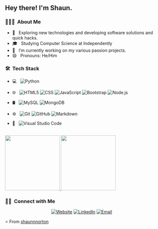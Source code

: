 <h2> Hey there! I'm Shaun.</h2>

<h3> 👨🏾‍💻 &nbsp;About Me </h3>

- 🤔 &nbsp; Exploring new technologies and developing software solutions and quick hacks.
- 🎓 &nbsp; Studying Computer Science at Independently
- 🔭 &nbsp; I’m currently working on my various passion projects.
- 😄 &nbsp; Pronouns: He/Him

<h3> 🛠 &nbsp;Tech Stack</h3>

- 💻 &nbsp;
  ![Python](https://img.shields.io/badge/-Python-333333?style=flat&logo=python)

- 🌐 &nbsp;
  ![HTML5](https://img.shields.io/badge/-HTML5-333333?style=flat&logo=HTML5)
  ![CSS](https://img.shields.io/badge/-CSS-333333?style=flat&logo=CSS3&logoColor=1572B6)
  ![JavaScript](https://img.shields.io/badge/-JavaScript-333333?style=flat&logo=javascript)
  ![Bootstrap](https://img.shields.io/badge/-Bootstrap-333333?style=flat&logo=bootstrap&logoColor=563D7C)
  ![Node.js](https://img.shields.io/badge/-Node.js-333333?style=flat&logo=node.js)
- 🛢 &nbsp;
  ![MySQL](https://img.shields.io/badge/-MySQL-333333?style=flat&logo=mysql)
  ![MongoDB](https://img.shields.io/badge/-MongoDB-333333?style=flat&logo=mongodb)
- ⚙️ &nbsp;
  ![Git](https://img.shields.io/badge/-Git-333333?style=flat&logo=git)
  ![GitHub](https://img.shields.io/badge/-GitHub-333333?style=flat&logo=github)
  ![Markdown](https://img.shields.io/badge/-Markdown-333333?style=flat&logo=markdown)
- 🔧 &nbsp;
  ![Visual Studio Code](https://img.shields.io/badge/-Visual%20Studio%20Code-333333?style=flat&logo=visual-studio-code&logoColor=007ACC)
 

<br/>

<a href="https://github.com/shaunnnorton">
  <img height="180em" src="https://github-readme-stats.vercel.app/api?username=shaunnnorton&theme=buefy&show_icons=true" />
  <img height="180em" src="https://github-readme-stats.vercel.app/api/top-langs/?username=shaunnnorton&theme=buefy&layout=compact" />
</a>

<br/>

<h3> 🤝🏻 &nbsp;Connect with Me </h3>

<p align="center">
<a href="https://snorton.dev/"><img alt="Website" src="https://img.shields.io/badge/Website-snorton.dev-blue?style=flat-square&logo=google-chrome"></a>
<a href="https://www.linkedin.com/in/shaun-norton-2731b8162/"><img alt="LinkedIn" src="https://img.shields.io/badge/LinkedIn-Shaun%20Norton-blue?style=flat-square&logo=linkedin"></a>
<a href="mailto:shaun@snorton.dev"><img alt="Email" src="https://img.shields.io/badge/Email-shaun@snorton.dev-blue?style=flat-square&logo=gmail"></a>
</p>

⭐️ From [shaunnnorton](https://github.com/shaunnnorton)
